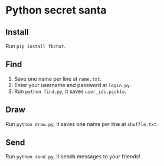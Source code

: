 # Python secret santa

## Install

Run `pip install fbchat`.

## Find

1) Save one name per line at `name.txt`.
2) Enter your username and password at `login.py`.
3) Run `python find.py`, it saves `user_ids.pickle`.

## Draw

Run `python draw.py`, it saves one name per line at `shuffle.txt`.

## Send

Run `python send.py`, it sends messages to your friends!
